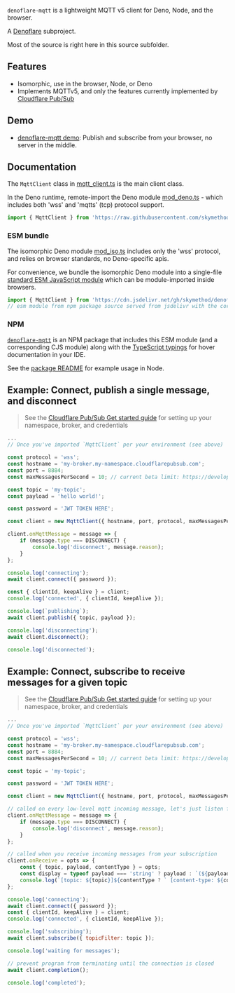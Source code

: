 `denoflare-mqtt` is a lightweight MQTT v5 client for Deno, Node, and the browser.

A [Denoflare](https://denoflare.dev) subproject.

Most of the source is right here in this source subfolder.

## Features
- Isomorphic, use in the browser, Node, or Deno
- Implements MQTTv5, and only the features currently implemented by [Cloudflare Pub/Sub](https://developers.cloudflare.com/pub-sub/)

## Demo

- [denoflare-mqtt demo](https://mqtt.denoflare.dev/): Publish and subscribe from your browser, no server in the middle.

## Documentation
The `MqttClient` class in [mqtt_client.ts](https://github.com/skymethod/denoflare/blob/master/common/mqtt/mqtt_client.ts) is the main client class.

In the Deno runtime, remote-import the Deno module [mod_deno.ts](https://github.com/skymethod/denoflare/blob/master/common/mqtt/mod_deno.ts) - which includes both 'wss' and 'mqtts' (tcp) protocol support.
```ts
import { MqttClient } from 'https://raw.githubusercontent.com/skymethod/denoflare/denoflare-mqtt-v0.0.1/common/mqtt/mod_deno.ts';
```

### ESM bundle

The isomorphic Deno module [mod_iso.ts](https://github.com/skymethod/denoflare/blob/master/common/mqtt/mod_iso.ts) includes only the 'wss' protocol, and relies on browser standards, no Deno-specific apis.

For convenience, we bundle the isomorphic Deno module into a single-file [standard ESM JavaScript module](https://github.com/skymethod/denoflare/blob/master/npm/denoflare-mqtt/esm/main.js) which can be module-imported inside browsers.
```js
import { MqttClient } from 'https://cdn.jsdelivr.net/gh/skymethod/denoflare@denoflare-mqtt-v0.0.1/npm/denoflare-mqtt/esm/main.js';
// esm module from npm package source served from jsdelivr with the correct mime type for browsers
```

### NPM
[`denoflare-mqtt`](https://www.npmjs.com/package/denoflare-mqtt) is an NPM package that includes this ESM module (and a corresponding CJS module) along with the [TypeScript typings](https://github.com/skymethod/denoflare/blob/master/npm/denoflare-mqtt/main.d.ts) for hover documentation in your IDE.

See the [package README](https://www.npmjs.com/package/denoflare-mqtt) for example usage in Node.

## Example: Connect, publish a single message, and disconnect

> See the [Cloudflare Pub/Sub Get started guide](https://developers.cloudflare.com/pub-sub/get-started/guide/) for setting up your namespace, broker, and credentials

```js
...
// Once you've imported `MqttClient` per your environment (see above)

const protocol = 'wss';
const hostname = 'my-broker.my-namespace.cloudflarepubsub.com';
const port = 8884;
const maxMessagesPerSecond = 10; // current beta limit: https://developers.cloudflare.com/pub-sub/platform/limits/

const topic = 'my-topic';
const payload = 'hello world!';

const password = 'JWT TOKEN HERE';

const client = new MqttClient({ hostname, port, protocol, maxMessagesPerSecond });

client.onMqttMessage = message => {
    if (message.type === DISCONNECT) {
        console.log('disconnect', message.reason);
    }
};

console.log('connecting');
await client.connect({ password });

const { clientId, keepAlive } = client;
console.log('connected', { clientId, keepAlive });

console.log(`publishing`);
await client.publish({ topic, payload });

console.log('disconnecting');
await client.disconnect();

console.log('disconnected');
```

## Example: Connect, subscribe to receive messages for a given topic

> See the [Cloudflare Pub/Sub Get started guide](https://developers.cloudflare.com/pub-sub/get-started/guide/) for setting up your namespace, broker, and credentials

```js
...
// Once you've imported `MqttClient` per your environment (see above)

const protocol = 'wss';
const hostname = 'my-broker.my-namespace.cloudflarepubsub.com';
const port = 8884;
const maxMessagesPerSecond = 10; // current beta limit: https://developers.cloudflare.com/pub-sub/platform/limits/

const topic = 'my-topic';

const password = 'JWT TOKEN HERE';

const client = new MqttClient({ hostname, port, protocol, maxMessagesPerSecond });

// called on every low-level mqtt incoming message, let's just listen for disconnect messages
client.onMqttMessage = message => {
    if (message.type === DISCONNECT) {
        console.log('disconnect', message.reason);
    }
};

// called when you receive incoming messages from your subscription
client.onReceive = opts => {
    const { topic, payload, contentType } = opts;
    const display = typeof payload === 'string' ? payload : `(${payload.length} bytes)`;
    console.log(`[topic: ${topic}]${contentType ? ` [content-type: ${contentType}]` : ''} ${display}`);
};

console.log('connecting');
await client.connect({ password });
const { clientId, keepAlive } = client;
console.log('connected', { clientId, keepAlive });

console.log('subscribing');
await client.subscribe({ topicFilter: topic });

console.log('waiting for messages');

// prevent program from terminating until the connection is closed
await client.completion();

console.log('completed');
```
